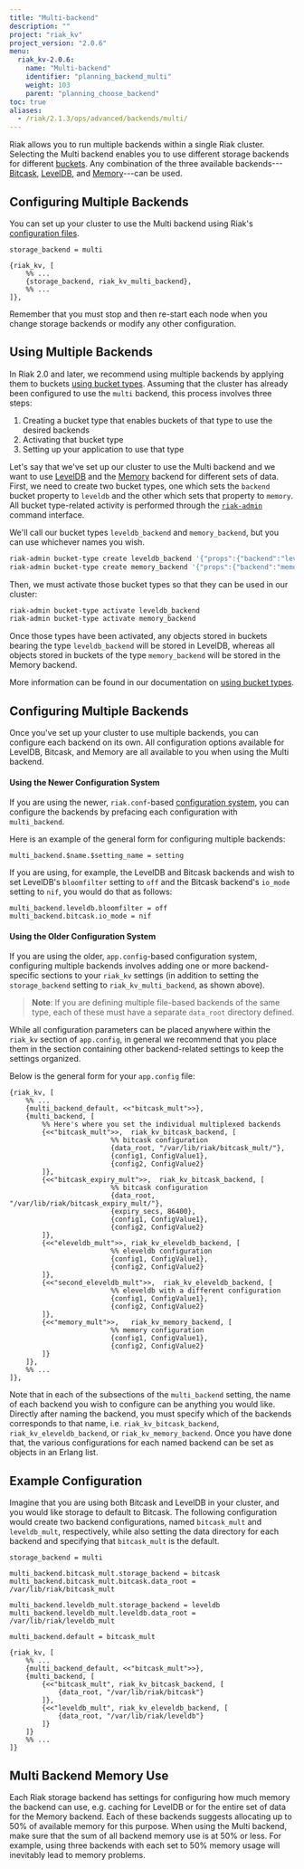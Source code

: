 ```yaml
---
title: "Multi-backend"
description: ""
project: "riak_kv"
project_version: "2.0.6"
menu:
  riak_kv-2.0.6:
    name: "Multi-backend"
    identifier: "planning_backend_multi"
    weight: 103
    parent: "planning_choose_backend"
toc: true
aliases:
  - /riak/2.1.3/ops/advanced/backends/multi/
---
```


[concept buckets]: /riak/kv/2.0.6/learn/concepts/buckets
[plan backend bitcask]: /riak/kv/2.0.6/setup/planning/backend/bitcask
[plan backend leveldb]: /riak/kv/2.0.6/setup/planning/backend/leveldb
[plan backend memory]: /riak/kv/2.0.6/setup/planning/backend/memory
[config reference]: /riak/kv/2.0.6/configuring/reference
[usage bucket types]: /riak/kv/2.0.6/developing/usage/bucket-types
[use admin riak-admin cli]: /riak/kv/2.0.6/using/admin/riak-admin

Riak allows you to run multiple backends within a single Riak cluster.
Selecting the Multi backend enables you to use different storage
backends for different [buckets][concept buckets]. Any combination of the three
available backends---[Bitcask][plan backend bitcask], [LevelDB][plan backend leveldb], and [Memory][plan backend memory]---can be used.

## Configuring Multiple Backends

You can set up your cluster to use the Multi backend using Riak's
[configuration files][config reference].

```riakconf
storage_backend = multi
```

```appconfig
{riak_kv, [
    %% ...
    {storage_backend, riak_kv_multi_backend},
    %% ...
]},
```

Remember that you must stop and then re-start each node when you change
storage backends or modify any other configuration.

## Using Multiple Backends

In Riak 2.0 and later, we recommend using multiple backends by applying
them to buckets [using bucket types][usage bucket types]. Assuming that the cluster has already been configured to use the `multi` backend, this process
involves three steps:

1. Creating a bucket type that enables buckets of that type to use the
   desired backends
2. Activating that bucket type
3. Setting up your application to use that type

Let's say that we've set up our cluster to use the Multi backend and we
want to use [LevelDB][plan backend leveldb] and the [Memory][plan backend memory] backend for different sets of data. First, we need to create two bucket types, one which sets the `backend` bucket property to `leveldb` and the other which sets that property to `memory`. All bucket type-related activity is performed through the [`riak-admin`][use admin riak-admin cli] command interface.

We'll call our bucket types `leveldb_backend` and `memory_backend`, but
you can use whichever names you wish.

```bash
riak-admin bucket-type create leveldb_backend '{"props":{"backend":"leveldb"}}'
riak-admin bucket-type create memory_backend '{"props":{"backend":"memory"}}'
```

Then, we must activate those bucket types so that they can be used in
our cluster:

```bash
riak-admin bucket-type activate leveldb_backend
riak-admin bucket-type activate memory_backend
```

Once those types have been activated, any objects stored in buckets
bearing the type `leveldb_backend` will be stored in LevelDB, whereas
all objects stored in buckets of the type `memory_backend` will be
stored in the Memory backend.

More information can be found in our documentation on [using bucket types][usage bucket types].

## Configuring Multiple Backends

Once you've set up your cluster to use multiple backends, you can
configure each backend on its own. All configuration options available
for LevelDB, Bitcask, and Memory are all available to you when using the
Multi backend.

#### Using the Newer Configuration System

If you are using the newer, `riak.conf`-based [configuration system][config reference], you can configure the backends by
prefacing each configuration with `multi_backend`.

Here is an example of the general form for configuring multiple
backends:

```riakconf
multi_backend.$name.$setting_name = setting
```

If you are using, for example, the LevelDB and Bitcask backends and wish
to set LevelDB's `bloomfilter` setting to `off` and the Bitcask
backend's `io_mode` setting to `nif`, you would do that as follows:

```riakconf
multi_backend.leveldb.bloomfilter = off
multi_backend.bitcask.io_mode = nif
```

#### Using the Older Configuration System

If you are using the older, `app.config`-based configuration system,
configuring multiple backends involves adding one or more backend-
specific sections to your `riak_kv` settings (in addition to setting
the `storage_backend` setting to `riak_kv_multi_backend`, as shown
above).

> **Note**: If you are defining multiple file-based backends of the same
type, each of these must have a separate `data_root` directory defined.

While all configuration parameters can be placed anywhere within the
`riak_kv` section of `app.config`, in general we recommend that you
place them in the section containing other backend-related settings to
keep the settings organized.

Below is the general form for your `app.config` file:

```appconfig
{riak_kv, [
    %% ...
    {multi_backend_default, <<"bitcask_mult">>},
    {multi_backend, [
        %% Here's where you set the individual multiplexed backends
        {<<"bitcask_mult">>,  riak_kv_bitcask_backend, [
                         %% bitcask configuration
                         {data_root, "/var/lib/riak/bitcask_mult/"},
                         {config1, ConfigValue1},
                         {config2, ConfigValue2}
        ]},
        {<<"bitcask_expiry_mult">>,  riak_kv_bitcask_backend, [
                         %% bitcask configuration
                         {data_root, "/var/lib/riak/bitcask_expiry_mult/"},
                         {expiry_secs, 86400},
                         {config1, ConfigValue1},
                         {config2, ConfigValue2}
        ]},
        {<<"eleveldb_mult">>, riak_kv_eleveldb_backend, [
                         %% eleveldb configuration
                         {config1, ConfigValue1},
                         {config2, ConfigValue2}
        ]},
        {<<"second_eleveldb_mult">>,  riak_kv_eleveldb_backend, [
                         %% eleveldb with a different configuration
                         {config1, ConfigValue1},
                         {config2, ConfigValue2}
        ]},
        {<<"memory_mult">>,   riak_kv_memory_backend, [
                         %% memory configuration
                         {config1, ConfigValue1},
                         {config2, ConfigValue2}
        ]}
    ]},
    %% ...
]},
```

Note that in each of the subsections of the `multi_backend` setting, the
name of each backend you wish to configure can be anything you would
like. Directly after naming the backend, you must specify which of the
backends corresponds to that name, i.e.  `riak_kv_bitcask_backend`,
`riak_kv_eleveldb_backend`, or `riak_kv_memory_backend`. Once you have
done that, the various configurations for each named backend can be set
as objects in an Erlang list.

## Example Configuration

Imagine that you are using both Bitcask and LevelDB in your cluster, and
you would like storage to default to Bitcask. The following
configuration would create two backend configurations, named
`bitcask_mult` and `leveldb_mult`, respectively, while also setting the
data directory for each backend and specifying that `bitcask_mult` is
the default.

```riakconf
storage_backend = multi

multi_backend.bitcask_mult.storage_backend = bitcask
multi_backend.bitcask_mult.bitcask.data_root = /var/lib/riak/bitcask_mult

multi_backend.leveldb_mult.storage_backend = leveldb
multi_backend.leveldb_mult.leveldb.data_root = /var/lib/riak/leveldb_mult

multi_backend.default = bitcask_mult
```

```appconfig
{riak_kv, [
    %% ...
    {multi_backend_default, <<"bitcask_mult">>},
    {multi_backend, [
        {<<"bitcask_mult", riak_kv_bitcask_backend, [
            {data_root, "/var/lib/riak/bitcask"}
        ]},
        {<<"leveldb_mult", riak_kv_eleveldb_backend, [
            {data_root, "/var/lib/riak/leveldb"}
        ]}
    ]}
    %% ...
]}
```

## Multi Backend Memory Use

Each Riak storage backend has settings for configuring how much memory
the backend can use, e.g. caching for LevelDB or for the entire set of
data for the Memory backend. Each of these backends suggests allocating
up to 50% of available memory for this purpose. When using the Multi
backend, make sure that the sum of all backend memory use is at 50%
or less. For example, using three backends with each set to 50% memory
usage will inevitably lead to memory problems.
